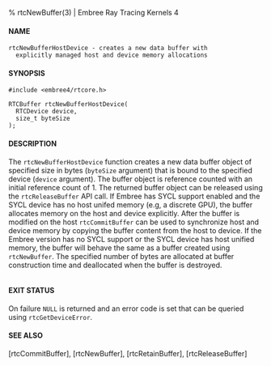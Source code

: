 % rtcNewBuffer(3) | Embree Ray Tracing Kernels 4

#### NAME

    rtcNewBufferHostDevice - creates a new data buffer with 
      explicitly managed host and device memory allocations

#### SYNOPSIS

    #include <embree4/rtcore.h>

    RTCBuffer rtcNewBufferHostDevice(
      RTCDevice device,
      size_t byteSize
    );

#### DESCRIPTION

The `rtcNewBufferHostDevice` function creates a new data buffer object of
specified size in bytes (`byteSize` argument) that is bound to the
specified device (`device` argument). The buffer object is reference
counted with an initial reference count of 1. The returned buffer
object can be released using the `rtcReleaseBuffer` API call. If Embree has SYCL
support enabled and the SYCL device has no host unifed memory (e.g, a discrete GPU), 
the buffer allocates memory on the host and device explicitly.
After the buffer is modified on the host `rtcCommitBuffer` can be used to synchronize
host and device memory by copying the buffer content from the host to device. If the Embree
version has no SYCL support or the SYCL device has host unified memory, the buffer will behave 
the same as a buffer created using `rtcNewBuffer`. The
specified number of bytes are allocated at buffer construction time
and deallocated when the buffer is destroyed.

``` {include=src/api/inc/buffer_padding.md}
```

#### EXIT STATUS

On failure `NULL` is returned and an error code is set that can be
queried using `rtcGetDeviceError`.

#### SEE ALSO

[rtcCommitBuffer], [rtcNewBuffer], [rtcRetainBuffer], [rtcReleaseBuffer]

